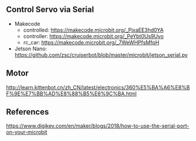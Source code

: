 ## Control Servo via Serial
* Makecode
  * controlled: https://makecode.microbit.org/_PjxaEE3hd0YA
  * controller: https://makecode.microbit.org/_PeYbt0Us9Uvo
  * rc_car: https://makecode.microbit.org/_7WeWHPfsMfpH
* Jetson Nano: https://github.com/zsc/cruiserbot/blob/master/microbit/jetson_serial.py

## Motor
http://learn.kittenbot.cn/zh_CN/latest/electronics/360%E5%BA%A6%E8%BF%9E%E7%BB%AD%E8%88%B5%E6%9C%BA.html

## References
https://www.digikey.com/en/maker/blogs/2018/how-to-use-the-serial-port-on-your-microbit
